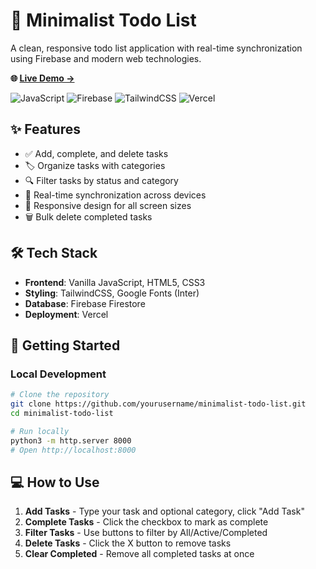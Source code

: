 # 📝 Minimalist Todo List

A clean, responsive todo list application with real-time synchronization using Firebase and modern web technologies.

**🌐 [Live Demo →](https://to-do-list-rgsyn2ab9-nathan-trans-projects-4db0ee7f.vercel.app/)**

![JavaScript](https://img.shields.io/badge/JavaScript-ES6+-yellow) ![Firebase](https://img.shields.io/badge/Firebase-Firestore-orange) ![TailwindCSS](https://img.shields.io/badge/TailwindCSS-v3-blue) ![Vercel](https://img.shields.io/badge/Deployed%20on-Vercel-000000?logo=vercel)

## ✨ Features

- ✅ Add, complete, and delete tasks
- 🏷️ Organize tasks with categories
- 🔍 Filter tasks by status and category
- 🔄 Real-time synchronization across devices
- 📱 Responsive design for all screen sizes
- 🗑️ Bulk delete completed tasks

## 🛠️ Tech Stack

- **Frontend**: Vanilla JavaScript, HTML5, CSS3
- **Styling**: TailwindCSS, Google Fonts (Inter)
- **Database**: Firebase Firestore
- **Deployment**: Vercel

## 🚀 Getting Started

### Local Development

```bash
# Clone the repository
git clone https://github.com/yourusername/minimalist-todo-list.git
cd minimalist-todo-list

# Run locally
python3 -m http.server 8000
# Open http://localhost:8000
```

## 💻 How to Use

1. **Add Tasks** - Type your task and optional category, click "Add Task"
2. **Complete Tasks** - Click the checkbox to mark as complete
3. **Filter Tasks** - Use buttons to filter by All/Active/Completed
4. **Delete Tasks** - Click the X button to remove tasks
5. **Clear Completed** - Remove all completed tasks at once

